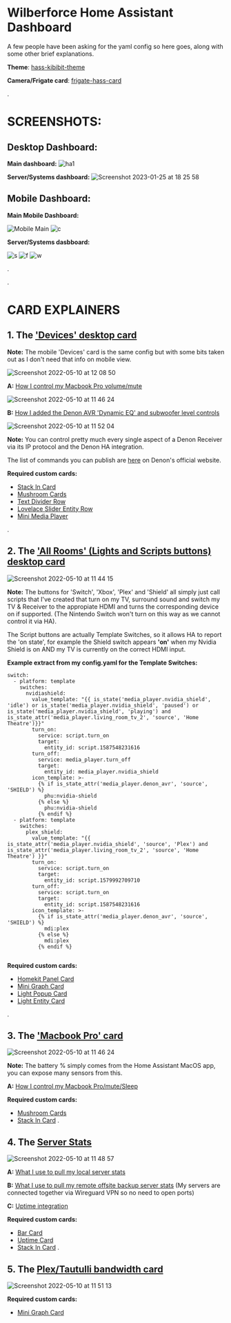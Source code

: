 # Wilberforce Home Assistant Dashboard


A few people have been asking for the yaml config so here goes, along with some other brief explanations.

**Theme**: [hass-kibibit-theme](https://github.com/Kibibit/hass-kibibit-theme)

**Camera/Frigate card**: [frigate-hass-card](https://github.com/dermotduffy/frigate-hass-card)



.
# SCREENSHOTS:

## Desktop Dashboard:

**Main dashboard:**
![ha1](https://user-images.githubusercontent.com/57415184/214659523-14d6e2a9-ad9c-40c9-9006-5663850775ce.png)

**Server/Systems dashboard:**
![Screenshot 2023-01-25 at 18 25 58](https://user-images.githubusercontent.com/57415184/214653305-6b169411-3cc5-4bde-b73a-06ad47807569.png)



## Mobile Dashboard:

**Main Mobile Dashboard:**


![Mobile Main](https://user-images.githubusercontent.com/57415184/214659989-3d601fc8-4e4b-435a-9208-d0f7e4ee876a.png)
![c](https://user-images.githubusercontent.com/57415184/214658584-6af798ef-fae8-45e5-8fe1-0be861f86db8.png)

**Server/Systems dasbboard:**

![s](https://user-images.githubusercontent.com/57415184/214656065-8b82d07a-30d4-496d-9cf6-5db412e394ab.png)
![f](https://user-images.githubusercontent.com/57415184/214656073-69600ae6-a586-4296-b27d-a73c9ad09c24.png)
![w](https://user-images.githubusercontent.com/57415184/214656099-92ac5285-9e4f-45b4-8dd6-a663a388f1b7.png)

.

.


# CARD EXPLAINERS





## 1. The ['Devices' desktop card](https://github.com/conorlap/Wilberforce-Home-Assistant-Dashboard/blob/main/Devices%20tab)  

**Note:** The mobile 'Devices' card is the same config but with some bits taken out as I don't need that info on mobile view.

![Screenshot 2022-05-10 at 12 08 50](https://user-images.githubusercontent.com/57415184/214660379-ece50d60-bfd6-4c00-9b29-828329a9c219.png)




 **A:** [How I control my Macbook Pro volume/mute](https://github.com/bessarabov/mac2mqtt) 
 
![Screenshot 2022-05-10 at 11 46 24](https://user-images.githubusercontent.com/57415184/214662048-1bd277e7-386c-48dc-a3bb-33575c33a9fe.png)

 
 **B:** [How I added the Denon AVR 'Dynamic EQ' and subwoofer level controls](https://github.com/conorlap/Wilberforce-Home-Assistant-Dashboard/blob/main/Denon%20AVR)
 
![Screenshot 2022-05-10 at 11 52 04](https://user-images.githubusercontent.com/57415184/214663364-c4782fb4-093d-4d9c-b73a-d736460196c1.png)





**Note:** You can control pretty much every single aspect of a Denon Receiver via its IP protocol and the Denon HA integration. 

The list of commands you can publish are [here](https://www.denon.com/-/media/files/documentmaster/denonna/avr-x3700hfy21avr_denon_protocol_v02_04062020.xlsx) on Denon's official website.






  **Required custom cards:**
  - [Stack In Card](https://github.com/custom-cards/stack-in-card)   
  - [Mushroom Cards](https://github.com/piitaya/lovelace-mushroom)   
  - [Text Divider Row](https://github.com/iantrich/text-divider-row)   
  - [Lovelace Slider Entity Row](https://github.com/thomasloven/lovelace-slider-entity-row)   
  - [Mini Media Player](https://github.com/kalkih/mini-media-player)   



.





## 2. The ['All Rooms' (Lights and Scripts buttons) desktop card](https://github.com/conorlap/Wilberforce-Home-Assistant-Dashboard/blob/main/Lights%20and%20Scripts%20tab)  

![Screenshot 2022-05-10 at 11 44 15](https://user-images.githubusercontent.com/57415184/214664750-74237b50-8043-4c86-ab01-e0a89c5ab7ca.png)


 **Note:** The buttons for 'Switch', 'Xbox', 'Plex' and 'Shield' all simply just call scripts that I've created that turn on my TV, surround sound and switch my TV & Receiver to the appropiate HDMI and turns the corresponding device on if supported. (The Nintendo Switch won't turn on this way as we cannot control it via HA). 
 
 The Script buttons are actually Template Switches, so it allows HA to report the 'on state', for example the Shield switch appears **'on'** when my Nvidia Shield is on AND my TV is currently on the correct HDMI input. 
 
 **Example extract from my config.yaml for the Template Switches:**


```
switch:
  - platform: template
    switches:
      nvidiashield:
        value_template: "{{ is_state('media_player.nvidia_shield', 'idle') or is_state('media_player.nvidia_shield', 'paused') or is_state('media_player.nvidia_shield', 'playing') and is_state_attr('media_player.living_room_tv_2', 'source', 'Home Theatre')}}"
        turn_on:
          service: script.turn_on
          target:
            entity_id: script.1587548231616
        turn_off:
          service: media_player.turn_off
          target:
            entity_id: media_player.nvidia_shield
        icon_template: >-
          {% if is_state_attr('media_player.denon_avr', 'source', 'SHIELD') %}
            phu:nvidia-shield
          {% else %}
            phu:nvidia-shield
          {% endif %}
  - platform: template
    switches:
      plex_shield:
        value_template: "{{ is_state_attr('media_player.nvidia_shield', 'source', 'Plex') and is_state_attr('media_player.living_room_tv_2', 'source', 'Home Theatre') }}"
        turn_on:
          service: script.turn_on
          target:
            entity_id: script.1579992709710
        turn_off:
          service: script.turn_on
          target:
            entity_id: script.1587548231616
        icon_template: >-
          {% if is_state_attr('media_player.denon_avr', 'source', 'SHIELD') %}
            mdi:plex
          {% else %}
            mdi:plex
          {% endif %}


```






**Required custom cards:**
- [Homekit Panel Card](https://github.com/DBuit/Homekit-panel-card)   
- [Mini Graph Card](https://github.com/kalkih/mini-graph-card)   
- [Light Popup Card](https://github.com/DBuit/light-popup-card)   
- [Light Entity Card](https://github.com/ljmerza/light-entity-card)   


.











## 3. The ['Macbook Pro' card](https://github.com/conorlap/Wilberforce-Home-Assistant-Dashboard/blob/main/Macbook%20Pro%20card)

![Screenshot 2022-05-10 at 11 46 24](https://user-images.githubusercontent.com/57415184/214665300-c3abcc69-5b9c-43a7-a00e-d8ca3229c1d9.png)










**Note:** The battery % simply comes from the Home Assistant MacOS app, you can expose many sensors from this.

**A:** [How I control my Macbook Pro/mute/Sleep](https://github.com/bessarabov/mac2mqtt)







**Required custom cards:**
- [Mushroom Cards](https://github.com/piitaya/lovelace-mushroom)
- [Stack In Card](https://github.com/custom-cards/stack-in-card)
.










## 4. The [Server Stats](https://github.com/conorlap/Wilberforce-Home-Assistant-Dashboard/blob/main/Server%20Stats%20%26%20Uptime%20Card)


![Screenshot 2022-05-10 at 11 48 57](https://user-images.githubusercontent.com/57415184/214665844-7d3a083c-74df-4808-84f4-d82f12c9e31f.png)



**A:** [What I use to pull my local server stats](https://www.home-assistant.io/integrations/systemmonitor/)

**B:** [What I use to pull my remote offsite backup server stats](https://www.home-assistant.io/integrations/glances/) (My servers are connected together via Wireguard VPN so no need to open ports)

**C:** [Uptime integration](https://www.home-assistant.io/integrations/uptime/)








**Required custom cards:**
- [Bar Card](https://github.com/custom-cards/bar-card)
- [Uptime Card](https://github.com/dylandoamaral/uptime-card)
- [Stack In Card](https://github.com/custom-cards/stack-in-card)
.






## 5. The [Plex/Tautulli bandwidth card](https://github.com/conorlap/Wilberforce-Home-Assistant-Dashboard/blob/main/Plex%20card)

![Screenshot 2022-05-10 at 11 51 13](https://user-images.githubusercontent.com/57415184/167612447-dee87a5a-3f79-4993-8b05-d8f170e1b7ab.png)










**Required custom cards:**
- [Mini Graph Card](https://github.com/kalkih/mini-graph-card)









